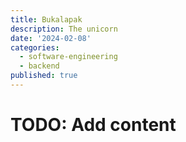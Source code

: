 ```yaml
---
title: Bukalapak
description: The unicorn
date: '2024-02-08'
categories:
  - software-engineering
  - backend
published: true
---
```


# TODO: Add content

